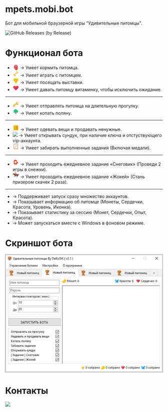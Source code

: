 # mpets.mobi.bot
Бот для мобильной браузерной игры "Удивительные питомцы".

![GitHub Releases (by Release)](https://img.shields.io/github/downloads/dekosik/mpets.mobi.bot/v2.1.1/total?style=social)

# Функционал бота
- <img src="https://raw.githubusercontent.com/dekosik/mpets.mobi.bot/master/mpets.mobi.bot/Resources/meat.png" width="20" style="vertical-align: sub;"/> → Умеет кормить питомца.
- <img src="https://raw.githubusercontent.com/dekosik/mpets.mobi.bot/master/mpets.mobi.bot/Resources/game.png" width="20"> → Умеет играть с питомцем.
- <img src="https://raw.githubusercontent.com/dekosik/mpets.mobi.bot/master/mpets.mobi.bot/Resources/cup.png" width="20"> → Умеет посещать выставки.
- <img src="https://raw.githubusercontent.com/dekosik/mpets.mobi.bot/master/mpets.mobi.bot/Resources/heart.png" width="20"> → Умеет давать питомцу витаминку, чтобы исключить ожидание.

------------


- <img src="https://raw.githubusercontent.com/dekosik/mpets.mobi.bot/master/mpets.mobi.bot/Resources/travel.png" width="20"> → Умеет отправлять питомца на длительную прогулку.
- <img src="https://raw.githubusercontent.com/dekosik/mpets.mobi.bot/master/mpets.mobi.bot/Resources/garden.png" width="20"> → Умеет копать поляну.

------------


- <img src="https://raw.githubusercontent.com/dekosik/mpets.mobi.bot/master/mpets.mobi.bot/Resources/chest.png" width="20"> → Умеет одевать вещи и продавать ненужные.
- <img src="https://mpets.mobi/view/image/item/chest1.png" width="20"> → Умеет открывать сундук, при наличие ключа и отстуствующего vip-аккаунта.
- <img src="https://raw.githubusercontent.com/dekosik/mpets.mobi.bot/master/mpets.mobi.bot/Resources/tasks.png" width="20"> → Умеет забирать выполненные задания (Включая медали).

------------


- <img src="https://raw.githubusercontent.com/dekosik/mpets.mobi.bot/master/mpets.mobi.bot/Resources/charm.png" width="20"> → Умеет проходить ежедневное задание  «Снеговик» (Проведи 2 игры в снежки).
- <img src="https://raw.githubusercontent.com/dekosik/mpets.mobi.bot/master/mpets.mobi.bot/Resources/races.png" width="20"> → Умеет проходить ежедневное задание «Жокей» (Стань призером скачек 2 раза).


------------


- →  Поддерживает запуск сразу множество аккаунтов.
- → Показывает информацию об питомце (Монеты, Сердечки, Красота, Уровень, Иконка).
- → Показывает статистику за сессию (Монет, Сердечки, Опыт, Красота).
- → Может запускаться вместе с Windows в фоновом режиме.

# Скриншот бота
![alt скриншот бота](https://raw.githubusercontent.com/dekosik/mpets.mobi.bot/master/mpets.mobi.bot/ScreenHistory/v2.1.jpg)

# Контакты
[<img src="http://i.piccy.info/i9/c742da12d9e139947f50b1343ed51833/1559499216/42803/1321119/mpets_mobi_bot.png" width="400px;">](https://vk.cc/9oWxgt)
